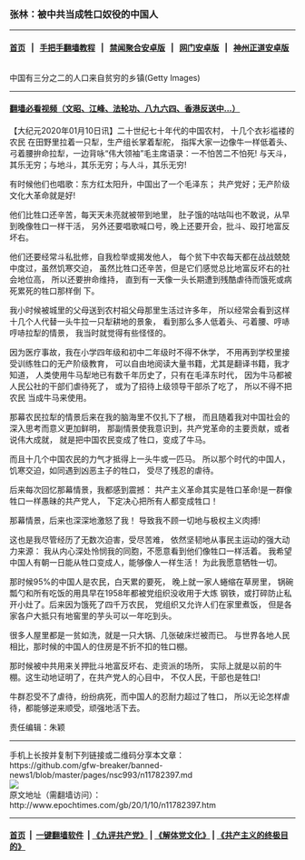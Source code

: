 ### 张林：被中共当成牲口奴役的中国人
------------------------

#### [首页](https://github.com/gfw-breaker/banned-news1/blob/master/README.md) &nbsp;&nbsp;|&nbsp;&nbsp; [手把手翻墙教程](https://github.com/gfw-breaker/guides/wiki) &nbsp;&nbsp;|&nbsp;&nbsp; [禁闻聚合安卓版](https://github.com/gfw-breaker/bn-android) &nbsp;&nbsp;|&nbsp;&nbsp; [网门安卓版](https://github.com/oGate2/oGate) &nbsp;&nbsp;|&nbsp;&nbsp; [神州正道安卓版](https://github.com/SzzdOgate/update) 



<div><img alt="" class="aligncenter wp-post-image" src="http://i.epochtimes.com/assets/uploads/2005/03/5030546261491-594x400.jpg"/>
<div class="red16 caption">
 <p>
  中国有三分之二的人口来自贫穷的乡镇(Getty Images)
 </p>
</div>
</div><hr/>

#### [翻墙必看视频（文昭、江峰、法轮功、八九六四、香港反送中...）](http://167.172.214.107/home.html)

<div><p>
 【大纪元2020年01月10日讯】二十世纪七十年代的中国农村，
 <wbr/>
 十几个衣衫褴褛的
 <ok href="http://www.epochtimes.com/gb/tag/%E5%86%9C%E6%B0%91.html">
  农民
 </ok>
 在田野里拉着一只犁，生产组长掌着犁舵，
 <wbr/>
 指挥大家一边像牛一样低着头、弓着腰拚命拉犁，一边背咏“伟大领袖”毛主席语录：一不怕苦二不怕死! 与天斗，其乐无穷；与地斗，其乐无穷；与人斗，其乐无穷!
</p>
<p dir="ltr">
 有时候他们也唱歌：东方红太阳升，中国出了一个毛泽东；
 <wbr/>
 共产党好；无产阶级文化大革命就是好!
</p>
<p dir="ltr">
 他们比牲口还辛苦，每天天未亮就被带到地里，
 <wbr/>
 肚子饿的咕咕叫也不敢说，从早到晚像牲口一样干活，
 <wbr/>
 另外还要唱歌喊口号，晚上还要开会，批斗、殴打地富反坏右。
</p>
<p dir="ltr">
 他们还要经常斗私批修，自我检举或揭发他人，
 <wbr/>
 每个贫下中农每天都在战战兢兢中度过，虽然饥寒交迫，
 <wbr/>
 虽然比牲口还辛苦，但是它们感觉总比地富反坏右的社会地位高，
 <wbr/>
 所以还要拚命维持，
 <wbr/>
 直到有一天像一头长期遭到残酷虐待而饿死或病死累死的牲口那样倒
 <wbr/>
 下。
</p>
<p dir="ltr">
 我小时候被城里的父母送到农村祖父母那里生活过许多年，
 <wbr/>
 所以经常会看到这样十几个人代替一头牛拉一只犁耕地的景象，
 <wbr/>
 看到那么多人低着头、弓着腰、哼哧哼哧拉犁的情景，
 <wbr/>
 我当时就觉得有些怪怪的。
</p>
<p dir="ltr">
 因为医疗事故，我在小学四年级和初中二年级时不得不休学，
 <wbr/>
 不用再到学校里接受训练牲口的无产阶级教育，
 <wbr/>
 可以自由地阅读大量书籍，尤其是翻译书籍，我才知道，
 <wbr/>
 人类使用牛马犁地已有数千年历史了，只有在毛泽东时代，
 <wbr/>
 因为牛马都被人民公社的干部们虐待死了，
 <wbr/>
 或为了招待上级领导干部杀了吃了，
 <wbr/>
 所以不得不把
 <ok href="http://www.epochtimes.com/gb/tag/%E5%86%9C%E6%B0%91.html">
  农民
 </ok>
 当成牛马来使用。
</p>
<p dir="ltr">
 那幕农民拉犁的情景后来在我的脑海里不仅扎下了根，
 <wbr/>
 而且随着我对中国社会的深入思考而意义更加鲜明，
 <wbr/>
 那副情景使我意识到，共产党革命的主要贡献，或者说伟大成就，
 <wbr/>
 就是把中国农民变成了牲口，变成了牛马。
</p>
<p dir="ltr">
 而且十几个中国农民的力气才抵得上一头牛或一匹马。
 <wbr/>
 所以那个时代的中国人，饥寒交迫，如同遇到凶恶主子的牲口，
 <wbr/>
 受尽了残忍的虐待。
</p>
<p dir="ltr">
 后来每次回忆那幕情景，我都感到震撼：
 <wbr/>
 共产主义革命其实是牲口革命!是一群像牲口一样愚昧的共产党人，
 <wbr/>
 下定决心把所有人都变成牲口！
</p>
<p dir="ltr">
 那幕情景，后来也深深地激怒了我！
 <wbr/>
 导致我不顾一切地与极权主义肉搏!
</p>
<p dir="ltr">
 这也是我尽管经历了无数次迫害，受尽苦难，
 <wbr/>
 依然坚韧地从事民主运动的强大动力来源：
 <wbr/>
 我从内心深处怜悯我的同胞，不愿意看到他们像牲口一样活着。
 <wbr/>
 我希望中国人有朝一日能从牲口变成人，能够像人一样生活！
 <wbr/>
 为此我愿意牺牲一切。
</p>
<p dir="ltr">
 那时候95%的中国人是农民，白天累的要死，
 <wbr/>
 晚上就一家人蜷缩在草房里，
 <wbr/>
 锅碗瓢勺和所有吃饭的用具早在1958年都被党组织没收用于大炼
 <wbr/>
 钢铁，或打碎防止私开小灶了。后来因为饿死了四千万农民，
 <wbr/>
 党组织又允许人们在家里煮饭，
 <wbr/>
 但是各家各户大抵只有地窖里的芋头可以一年吃到头。
</p>
<p dir="ltr">
 很多人屋里都是一贫如洗，就是一只大锅、几张破床烂被而已。
 <wbr/>
 与世界各地人民相比，那时候的中国人的住房是不折不扣的牲口棚。
</p>
<p dir="ltr">
 那时候被中共用来关押批斗地富反坏右、走资派的场所，
 <wbr/>
 实际上就是以前的牛棚。这生动地证明了，在共产党人的心目中，
 <wbr/>
 不仅人民，干部也是牲口!
</p>
<p dir="ltr">
 牛群忍受不了虐待，纷纷病死，而中国人的忍耐力超过了牲口，
 <wbr/>
 所以无论怎样虐待，都能够逆来顺受，顽强地活下去。
</p>
<p dir="ltr">
 责任编辑：朱颖
</p>
</div>
<hr/>
手机上长按并复制下列链接或二维码分享本文章：<br/>
https://github.com/gfw-breaker/banned-news1/blob/master/pages/nsc993/n11782397.md <br/>
<a href='https://github.com/gfw-breaker/banned-news1/blob/master/pages/nsc993/n11782397.md'><img src='https://github.com/gfw-breaker/banned-news1/blob/master/pages/nsc993/n11782397.md.png'/></a> <br/>
原文地址（需翻墙访问）：http://www.epochtimes.com/gb/20/1/10/n11782397.htm


------------------------
#### [首页](https://github.com/gfw-breaker/banned-news1/blob/master/README.md) &nbsp;|&nbsp; [一键翻墙软件](https://github.com/gfw-breaker/nogfw/blob/master/README.md) &nbsp;| [《九评共产党》](https://github.com/gfw-breaker/9ping.md/blob/master/README.md#九评之一评共产党是什么) | [《解体党文化》](https://github.com/gfw-breaker/jtdwh.md/blob/master/README.md) | [《共产主义的终极目的》](https://github.com/gfw-breaker/gczydzjmd.md/blob/master/README.md)


<img src='http://gfw-breaker.win/banned-news/pages/nsc993/n11782397.md' width='0px' height='0px'/>